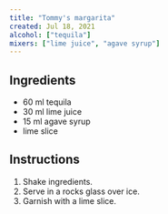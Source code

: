```yaml
---
title: "Tommy's margarita"
created: Jul 18, 2021
alcohol: ["tequila"]
mixers: ["lime juice", "agave syrup"]
---
```


## Ingredients

- 60 ml tequila
- 30 ml lime juice
- 15 ml agave syrup
- lime slice

## Instructions

1. Shake ingredients.
2. Serve in a rocks glass over ice.
3. Garnish with a lime slice.
